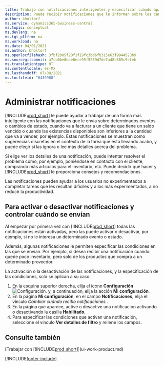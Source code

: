 ```yaml
---
title: Trabajo con notificaciones inteligentes y especificar cuándo aparecen | Documentos de Microsoft
description: Puede recibir notificaciones que le informen sobre los cambios de estado o los eventos, por ejemplo, un saldo pendiente o inventario bajo.
author: bholtorf
ms.service: dynamics365-business-central
ms.topic: conceptual
ms.devlang: na
ms.tgt_pltfrm: na
ms.workload: na
ms.date: 04/01/2021
ms.author: bholtorf
ms.openlocfilehash: 3fbf2905f20f1f19fc3bd6fb315e63f9944528b9
ms.sourcegitcommit: a7cb0be8eae6ece95f5259d7de7a48b385c9cfeb
ms.translationtype: HT
ms.contentlocale: es-MX
ms.lasthandoff: 07/08/2021
ms.locfileid: "6439988"
---
```

# <a name="manage-notifications"></a>Administrar notificaciones

[!INCLUDE[prod_short](includes/prod_short.md)] le puede ayudar a trabajar de una forma más inteligente con las notificaciones que le envía sobre determinados eventos o cambios de estado, cuando va a facturar a un cliente que tiene un saldo vencido o cuando las existencias disponibles son inferiores a la cantidad que va a vender, por ejemplo. Estas notificaciones se muestran como sugerencias discretas en el contexto de la tarea que está llevando acabo, y puede elegir si las ignora o lee más detalles acerca del problema.  

Si elige ver los detalles de una notificación, puede intentar resolver el problema como, por ejemplo, poniéndose en contacto con el cliente, comprando más artículos para el inventario, etc. Puede decidir qué hacer y [!INCLUDE[prod_short](includes/prod_short.md)] le proporciona consejos y recomendaciones.  

Las notificaciones pueden ayudar a los usuarios no experimentados a completar tareas que les resultan difíciles y a los más experimentados, a no reducir la productividad.  

## <a name="to-turn-notifications-on-or-off-and-control-when-they-are-sent"></a>Para activar o desactivar notificaciones y controlar cuándo se envían

Al empezar por primera vez con [!INCLUDE[prod_short](includes/prod_short.md)] todas las notificaciones están activadas, pero las puede activar o desactivar, por ejemplo, si no le interesa un determinado evento o estado.  

Además, algunas notificaciones le permiten especificar las condiciones en las que se envían. Por ejemplo, si desea recibir una notificación cuando quede poco inventario, pero solo de los productos que compra a un determinado proveedor.  

La activación o la desactivación de las notificaciones, y la especificación de las condiciones, solo se aplican a su caso.  

1. En la esquina superior derecha, elija el icono **Configuración** ![Configuración.](media/ui-experience/settings_icon_small.png "Icono de configuración para el Área de tareas") y, a continuación, elija la acción **Mi configuración**.  
2. En la página **Mi configuración**, en el campo **Notificaciones**, elija el vínculo *Cambiar cuándo recibo notificaciones* .  
3. En la página que aparece, active o desactive una notificación activando o desactivando la casilla **Habilitado**.  
4. Para especificar las condiciones que activan una notificación, seleccione el vínculo **Ver detalles de filtro** y rellene los campos.  

## <a name="see-also"></a>Consulte también

[Trabajar con [!INCLUDE[prod_short](includes/prod_short.md)]](ui-work-product.md)


[!INCLUDE[footer-include](includes/footer-banner.md)]